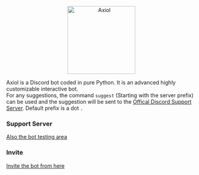 <p align="center">
  <a href="https://discord.com/api/oauth2/authorize?client_id=843484459113775114&permissions=8&scope=bot">
    <img
      alt="Axiol"
      src="https://cdn.discordapp.com/attachments/843519647055609856/845662999686414336/Logo1.png"
      width="180"
    />
  </a>
</p>

Axiol is a Discord bot coded in pure Python. It is an advanced highly customizable interactive bot.</br>
For any suggestions, the command `suggest` (Starting with the server prefix) can be used and the suggestion will be sent to the
[Offical Discord Support Server](https://discord.gg/Rzz5WS9jXW).
Default prefix is a dot `.`


### Support Server
[Also the bot testing area](https://discord.gg/Rzz5WS9jXW)


### Invite
[Invite the bot from here](https://discord.com/api/oauth2/authorize?client_id=843484459113775114&permissions=8&scope=bot)